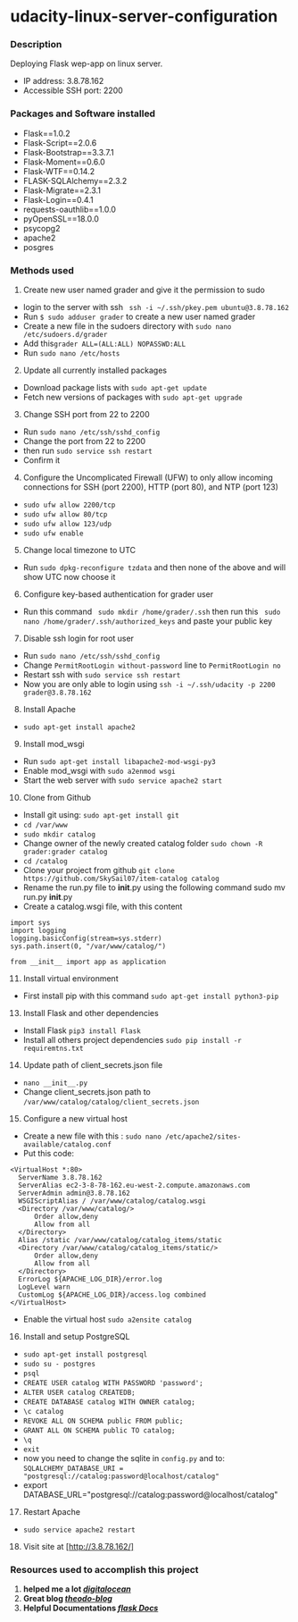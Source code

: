 
# udacity-linux-server-configuration

### Description
Deploying Flask wep-app on linux server.

- IP address: 3.8.78.162
- Accessible SSH port: 2200


### Packages and Software installed
- Flask==1.0.2
- Flask-Script==2.0.6
- Flask-Bootstrap==3.3.7.1
- Flask-Moment==0.6.0
- Flask-WTF==0.14.2
- FLASK-SQLAlchemy==2.3.2
- Flask-Migrate==2.3.1
- Flask-Login==0.4.1
- requests-oauthlib==1.0.0
- pyOpenSSL==18.0.0
- psycopg2
- apache2
- posgres




### Methods used

1. Create new user named grader and give it the permission to sudo
  - login to the server with ssh ` ssh -i ~/.ssh/pkey.pem ubuntu@3.8.78.162`
  - Run `$ sudo adduser grader` to create a new user named grader
  - Create a new file in the sudoers directory with `sudo nano /etc/sudoers.d/grader`
  - Add this`grader ALL=(ALL:ALL) NOPASSWD:ALL`
  - Run `sudo nano /etc/hosts`

2. Update all currently installed packages
  - Download package lists with `sudo apt-get update`
  - Fetch new versions of packages with `sudo apt-get upgrade`

3. Change SSH port from 22 to 2200
  - Run `sudo nano /etc/ssh/sshd_config`
  - Change the port from 22 to 2200
  - then run `sudo service ssh restart`
  - Confirm it

4. Configure the Uncomplicated Firewall (UFW) to only allow incoming connections for SSH (port 2200), HTTP (port 80), and NTP (port 123)
  - `sudo ufw allow 2200/tcp`
  - `sudo ufw allow 80/tcp`
  - `sudo ufw allow 123/udp`
  - `sudo ufw enable`

5. Change local timezone to UTC
  - Run `sudo dpkg-reconfigure tzdata`  and then none of the above and will show UTC now choose it

6. Configure key-based authentication for grader user
  - Run this command ` sudo mkdir /home/grader/.ssh`
then run this
` sudo nano /home/grader/.ssh/authorized_keys`
and paste your public key
7. Disable ssh login for root user
  - Run `sudo nano /etc/ssh/sshd_config`
  - Change `PermitRootLogin without-password` line to `PermitRootLogin no`
  - Restart ssh with `sudo service ssh restart`
  - Now you are only able to login using `ssh -i ~/.ssh/udacity -p 2200 grader@3.8.78.162`

8. Install Apache
  - `sudo apt-get install apache2`

9. Install mod_wsgi
  - Run `sudo apt-get install libapache2-mod-wsgi-py3`
  - Enable mod_wsgi with `sudo a2enmod wsgi`
  - Start the web server with `sudo service apache2 start`


10. Clone from Github
  - Install git using: `sudo apt-get install git`
  - `cd /var/www`
  - `sudo mkdir catalog`
  - Change owner of the newly created catalog folder `sudo chown -R grader:grader catalog`
  - `cd /catalog`
  - Clone your project from github `git clone https://github.com/SkySail07/item-catalog catalog`
  - Rename the run.py file to __init__.py using the following command sudo mv run.py __init__.py
  - Create a catalog.wsgi file, with this content
  ```
  import sys
  import logging
  logging.basicConfig(stream=sys.stderr)
  sys.path.insert(0, "/var/www/catalog/")

  from __init__ import app as application
  ```

11. Install virtual environment
  - First install pip with this command
`sudo apt-get install python3-pip`

13. Install Flask and other dependencies
  - Install Flask `pip3 install Flask`
  - Install all others project dependencies `sudo pip install -r requiremtns.txt`

14. Update path of client_secrets.json file
  - `nano __init__.py`
  - Change client_secrets.json path to `/var/www/catalog/catalog/client_secrets.json`

15. Configure a new virtual host
  - Create a new file with this : `sudo nano /etc/apache2/sites-available/catalog.conf`
  - Put this code:
  ```
  <VirtualHost *:80>
    ServerName 3.8.78.162
    ServerAlias ec2-3-8-78-162.eu-west-2.compute.amazonaws.com
    ServerAdmin admin@3.8.78.162
    WSGIScriptAlias / /var/www/catalog/catalog.wsgi
    <Directory /var/www/catalog/>
        Order allow,deny
        Allow from all
    </Directory>
    Alias /static /var/www/catalog/catalog_items/static
    <Directory /var/www/catalog/catalog_items/static/>
        Order allow,deny
        Allow from all
    </Directory>
    ErrorLog ${APACHE_LOG_DIR}/error.log
    LogLevel warn
    CustomLog ${APACHE_LOG_DIR}/access.log combined
  </VirtualHost>
  ```
  - Enable the virtual host `sudo a2ensite catalog`

16. Install and setup PostgreSQL
  - `sudo apt-get install postgresql`
  - `sudo su - postgres`
  - `psql`
  - `CREATE USER catalog WITH PASSWORD 'password';`
  - `ALTER USER catalog CREATEDB;`
  - `CREATE DATABASE catalog WITH OWNER catalog;`
  - `\c catalog`
  - `REVOKE ALL ON SCHEMA public FROM public;`
  - `GRANT ALL ON SCHEMA public TO catalog;`
  - `\q`
  - `exit`
  - now you need to change the sqlite in `config.py` and to:
  `SQLALCHEMY_DATABASE_URI = "postgresql://catalog:password@localhost/catalog"`
  - export DATABASE_URL="postgresql://catalog:password@localhost/catalog"

17. Restart Apache
  - `sudo service apache2 restart`

18. Visit site at [http://3.8.78.162/]

### Resources used to accomplish this project
1. **helped me a lot *[digitalocean](https://www.digitalocean.com/community/tutorials/how-to-deploy-a-flask-application-on-an-ubuntu-vps)***
2. **Great blog *[theodo-blog](https://blog.theodo.fr/2017/03/developping-a-flask-web-app-with-a-postresql-database-making-all-the-possible-errors/)***
3. **Helpful Documentations *[flask Docs](http://flask.pocoo.org/docs/1.0/deploying/mod_wsgi/)***

